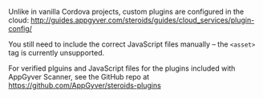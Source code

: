 Unlike in vanilla Cordova projects, custom plugins are configured in the cloud: http://guides.appgyver.com/steroids/guides/cloud_services/plugin-config/

You still need to include the correct JavaScript files manually – the `<asset>` tag is currently unsupported.

For verified plguins and JavaScript files for the plugins included with AppGyver Scanner, see the GitHub repo at https://github.com/AppGyver/steroids-plugins
